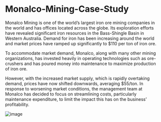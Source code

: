 # Monalco-Mining-Case-Study

Monalco Mining is one of the world’s largest iron ore mining companies in the world and
has offices located across the globe. Its exploration efforts have revealed significant
iron resources in the Bass-Shingle Basin in Western Australia. Demand for iron has been
increasing around the world and market prices have ramped up significantly to $110
per ton of iron ore.

To accommodate market demand, Monalco, along with many other
mining organizations, has invested heavily in operating technologies such as
ore-crushers and has poured money into maintenance to maximize production of iron
ore.

However, with the increased market supply, which is rapidly overtaking demand,
prices have now shifted downwards, averaging $55/ton. In response to worsening
market conditions, the management team at Monalco has decided to focus on
streamlining costs, particularly maintenance expenditure, to limit the impact this has on
the business’ profitability.


![image](https://user-images.githubusercontent.com/86930309/227340315-0feb4b8e-be30-40e6-b9ee-3a9611195609.png)
